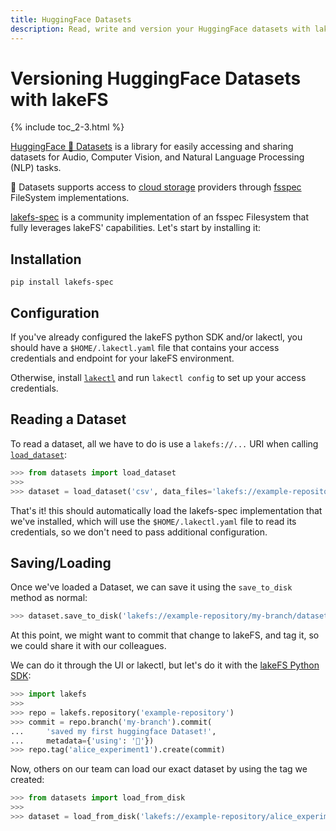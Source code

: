 ```yaml
---
title: HuggingFace Datasets
description: Read, write and version your HuggingFace datasets with lakeFS
---
```

# Versioning HuggingFace Datasets with lakeFS


{% include toc_2-3.html %}


[HuggingFace 🤗 Datasets](https://huggingface.co/docs/datasets) is a library for easily accessing and sharing datasets for Audio, Computer Vision, and Natural Language Processing (NLP) tasks.

🤗 Datasets supports access to [cloud storage](https://huggingface.co/docs/datasets/en/filesystems) providers through [fsspec](https://filesystem-spec.readthedocs.io/en/latest/) FileSystem implementations.

[lakefs-spec](https://lakefs-spec.org/) is a community implementation of an fsspec Filesystem that fully leverages lakeFS' capabilities. Let's start by installing it:

## Installation

```shell
pip install lakefs-spec
```

## Configuration

If you've already configured the lakeFS python SDK and/or lakectl, you should have a `$HOME/.lakectl.yaml` file that contains your access credentials and endpoint for your lakeFS environment.

Otherwise, install [`lakectl`](../reference/cli.html##installing-lakectl-locally) and run `lakectl config` to set up your access credentials.


## Reading a Dataset

To read a dataset, all we have to do is use a `lakefs://...` URI when calling [`load_dataset`](https://huggingface.co/docs/datasets/en/loading):

```python
>>> from datasets import load_dataset
>>> 
>>> dataset = load_dataset('csv', data_files='lakefs://example-repository/my-branch/data/example.csv')
```

That's it! this should automatically load the lakefs-spec implementation that we've installed, which will use the `$HOME/.lakectl.yaml` file to read its credentials, so we don't need to pass additional configuration.

## Saving/Loading

Once we've loaded a Dataset, we can save it using the `save_to_disk` method as normal:

```python
>>> dataset.save_to_disk('lakefs://example-repository/my-branch/datasets/example/')
```

At this point, we might want to commit that change to lakeFS, and tag it, so we could share it with our colleagues.

We can do it through the UI or lakectl, but let's do it with the [lakeFS Python SDK](./python.md#using-the-lakefs-sdk):


```python
>>> import lakefs
>>>
>>> repo = lakefs.repository('example-repository')
>>> commit = repo.branch('my-branch').commit(
...     'saved my first huggingface Dataset!',
...     metadata={'using': '🤗'})
>>> repo.tag('alice_experiment1').create(commit)
```

Now, others on our team can load our exact dataset by using the tag we created:

```python
>>> from datasets import load_from_disk
>>>
>>> dataset = load_from_disk('lakefs://example-repository/alice_experiment1/datasets/example/')
```

